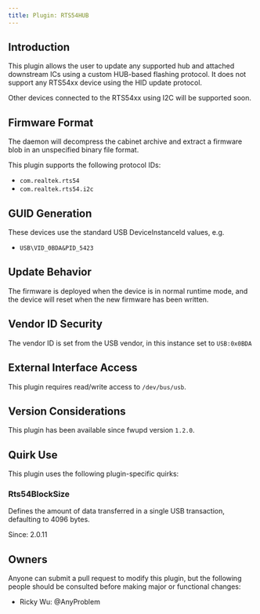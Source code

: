 ```yaml
---
title: Plugin: RTS54HUB
---
```


## Introduction

This plugin allows the user to update any supported hub and attached downstream
ICs using a custom HUB-based flashing protocol. It does not support any RTS54xx
device using the HID update protocol.

Other devices connected to the RTS54xx using I2C will be supported soon.

## Firmware Format

The daemon will decompress the cabinet archive and extract a firmware blob in
an unspecified binary file format.

This plugin supports the following protocol IDs:

* `com.realtek.rts54`
* `com.realtek.rts54.i2c`

## GUID Generation

These devices use the standard USB DeviceInstanceId values, e.g.

* `USB\VID_0BDA&PID_5423`

## Update Behavior

The firmware is deployed when the device is in normal runtime mode, and the
device will reset when the new firmware has been written.

## Vendor ID Security

The vendor ID is set from the USB vendor, in this instance set to `USB:0x0BDA`

## External Interface Access

This plugin requires read/write access to `/dev/bus/usb`.

## Version Considerations

This plugin has been available since fwupd version `1.2.0`.

## Quirk Use

This plugin uses the following plugin-specific quirks:

### Rts54BlockSize

Defines the amount of data transferred in a single USB transaction, defaulting to 4096 bytes.

Since: 2.0.11

## Owners

Anyone can submit a pull request to modify this plugin, but the following people should be
consulted before making major or functional changes:

* Ricky Wu: @AnyProblem
